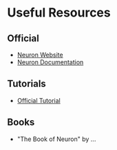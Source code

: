# Useful Resources

## Official

- [Neuron Website](https://www.neuron.yale.edu/neuron/)
- [Neuron Documentation](https://www.neuron.yale.edu/neuron/docs)

## Tutorials

- [Official Tutorial](https://www.neuron.yale.edu/neuron/static/docs/neuron/tutorial/tutorial.html)

## Books

- "The Book of Neuron" by ...
